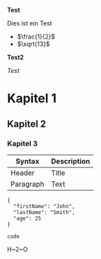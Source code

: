 **Test**

Dies ist ein Test

- $\frac{1}{2}$
- $\sqrt{13}$

**Test2**

*Test* 

# Kapitel 1

## Kapitel 2

### Kapitel 3

| Syntax | Description |
| ----------- | ----------- |
| Header | Title |
| Paragraph | Text |

```
{
  "firstName": "John",
  "lastName": "Smith",
  "age": 25
}
```

`code`

H~2~O


